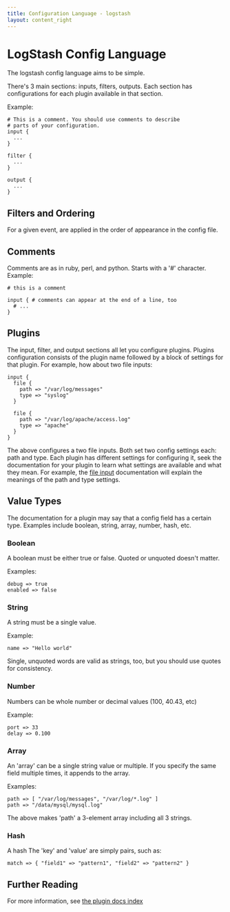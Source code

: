 ```yaml
---
title: Configuration Language - logstash
layout: content_right
---
```

# LogStash Config Language

The logstash config language aims to be simple.

There's 3 main sections: inputs, filters, outputs. Each section has
configurations for each plugin available in that section.

Example:

    # This is a comment. You should use comments to describe
    # parts of your configuration.
    input {
      ...
    }

    filter {
      ...
    }

    output {
      ...
    }

## Filters and Ordering

For a given event, are applied in the order of appearance in the config file.

## Comments

Comments are as in ruby, perl, and python. Starts with a '#' character. Example:

    # this is a comment

    input { # comments can appear at the end of a line, too
      # ...
    }

## Plugins

The input, filter, and output sections all let you configure plugins. Plugins
configuration consists of the plugin name followed by a block of settings for
that plugin. For example, how about two file inputs:

    input {
      file {
        path => "/var/log/messages"
        type => "syslog"
      }

      file {
        path => "/var/log/apache/access.log"
        type => "apache"
      }
    }

The above configures a two file inputs. Both set two config settings each:
path and type. Each plugin has different settings for configuring it, seek the
documentation for your plugin to learn what settings are available and what they mean. For example, the [file input][fileinput] documentation will explain the meanings of the path and type settings.

[fileinput]: inputs/file

## Value Types

The documentation for a plugin may say that a config field has a certain type.
Examples include boolean, string, array, number, hash, etc.

### <a name="boolean"></a>Boolean

A boolean must be either true or false. Quoted or unquoted doesn't matter.

Examples:

    debug => true
    enabled => false

### <a name="string"></a>String

A string must be a single value.

Example:

    name => "Hello world"

Single, unquoted words are valid as strings, too, but you should use quotes for
consistency.

### <a name="number"></a>Number

Numbers can be whole number or decimal values (100, 40.43, etc)

Example:

    port => 33
    delay => 0.100

### <a name="array"></a>Array

An 'array' can be a single string value or multiple. If you specify the same
field multiple times, it appends to the array.

Examples:

    path => [ "/var/log/messages", "/var/log/*.log" ]
    path => "/data/mysql/mysql.log"

The above makes 'path' a 3-element array including all 3 strings.

### <a name="hash"></a>Hash

A hash The 'key' and 'value' are simply pairs, such as:

    match => { "field1" => "pattern1", "field2" => "pattern2" }

## Further Reading

For more information, see [the plugin docs index](index)

